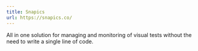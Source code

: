 ```yaml
---
title: Snapics
url: https://snapics.co/
---
```


All in one solution for managing and monitoring of visual tests without the need to write a single line of code.
